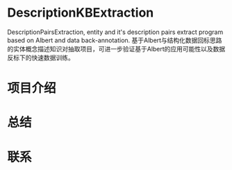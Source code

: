# DescriptionKBExtraction
DescriptionPairsExtraction, entity and it's description pairs extract program based on Albert and data back-annotation. 基于Albert与结构化数据回标思路的实体概念描述知识对抽取项目，可进一步验证基于Albert的应用可能性以及数据反标下的快速数据训练。


# 项目介绍






# 总结






# 联系
